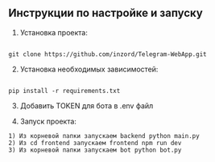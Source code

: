 ## Инструкции по настройке и запуску

1. Установка проекта:

```

git clone https://github.com/inzord/Telegram-WebApp.git

```

2. Установка необходимых зависимостей:

```

pip install -r requirements.txt

```
3. Добавить TOKEN для бота в .env файл

4. Запуск проекта:

```
1) Из корневой папки запускаем backend python main.py
2) Из cd frontend запускаем frontend npm run dev
3) Из корневой папки запускаем bot python bot.py
```
